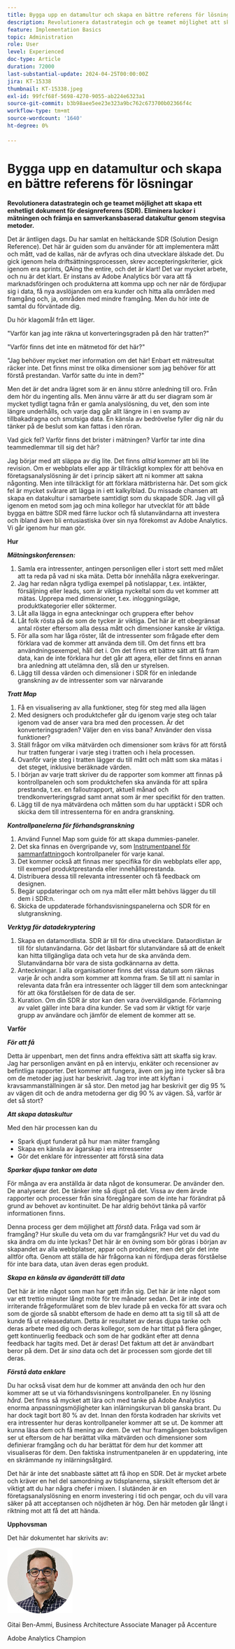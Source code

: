 ```yaml
---
title: Bygga upp en datamultur och skapa en bättre referens för lösningar
description: Revolutionera datastrategin och ge teamet möjlighet att skapa ett enhetligt dokument för Solution Design Reference (SDR). Eliminera luckor i mätningen och främja en samverkansbaserad datakultur genom stegvisa metoder.
feature: Implementation Basics
topic: Administration
role: User
level: Experienced
doc-type: Article
duration: 72000
last-substantial-update: 2024-04-25T00:00:00Z
jira: KT-15338
thumbnail: KT-15338.jpeg
exl-id: 99fcf68f-5698-4270-9055-ab224e6323a1
source-git-commit: b3b98aee5ee23e323a9bc762c673700b02366f4c
workflow-type: tm+mt
source-wordcount: '1640'
ht-degree: 0%

---
```


# Bygga upp en datamultur och skapa en bättre referens för lösningar

**Revolutionera datastrategin och ge teamet möjlighet att skapa ett enhetligt dokument för designreferens (SDR). Eliminera luckor i mätningen och främja en samverkansbaserad datakultur genom stegvisa metoder.**

Det är äntligen dags. Du har samlat en heltäckande SDR (Solution Design Reference). Det här är guiden som du använder för att implementera mått och mått, vad de kallas, när de avfyras och dina utvecklare älskade det. Du gick igenom hela driftsättningsprocessen, skrev accepteringskriterier, gick igenom era sprints, QAing the entire, och det är klart! Det var mycket arbete, och nu är det klart. Er instans av Adobe Analytics bör vara att få marknadsföringen och produkterna att komma upp och ner när de fördjupar sig i data, få nya avslöjanden om era kunder och hitta alla områden med framgång och, ja, områden med mindre framgång. Men du hör inte de samtal du förväntade dig.

Du hör klagomål från ett läger.

&quot;Varför kan jag inte räkna ut konverteringsgraden på den här tratten?&quot;

&quot;Varför finns det inte en mätmetod för det här?&quot;

&quot;Jag behöver mycket mer information om det här! Enbart ett mätresultat räcker inte. Det finns minst tre olika dimensioner som jag behöver för att förstå prestandan. Varför satte du inte in dem?&quot;

Men det är det andra lägret som är en ännu större anledning till oro. Från dem hör du ingenting alls. Men ännu värre är att du ser diagram som är mycket tydligt tagna från er gamla analyslösning, du vet, den som inte längre underhålls, och varje dag går allt längre in i en svamp av tillbakadragna och smutsiga data. En känsla av bedrövelse fyller dig när du tänker på de beslut som kan fattas i den röran.

Vad gick fel? Varför finns det brister i mätningen? Varför tar inte dina teammedlemmar till sig det här?

Jag börjar med att släppa av dig lite. Det finns *alltid* kommer att bli lite revision. Om er webbplats eller app är tillräckligt komplex för att behöva en företagsanalyslösning är det i princip säkert att ni kommer att sakna någonting. Men inte tillräckligt för att förklara mätbristerna här. Det som gick fel är mycket svårare att lägga in i ett kalkylblad. Du missade chansen att skapa en datakultur i samarbete samtidigt som du skapade SDR. Jag vill gå igenom en metod som jag och mina kollegor har utvecklat för att både bygga en bättre SDR med färre luckor och få slutanvändarna att investera och ibland även bli entusiastiska över sin nya förekomst av Adobe Analytics. Vi går igenom hur man gör.

**Hur**

***Mätningskonferensen:***

1. Samla era intressenter, antingen personligen eller i stort sett med målet att ta reda på vad ni ska mäta. Detta bör innehålla några exekveringar.
1. Jag har redan några tydliga exempel på notislappar, t.ex. intäkter, försäljning eller leads, som är viktiga nyckeltal som du vet kommer att mätas. Upprepa med dimensioner, t.ex. inloggningsläge, produktkategorier eller söktermer.
1. Låt alla lägga in egna anteckningar och gruppera efter behov
1. Låt folk rösta på de som de tycker är viktiga. Det här är ett obegränsat antal röster eftersom alla dessa mått och dimensioner kanske är viktiga.
1. För alla som har låga röster, låt de intressenter som frågade efter dem förklara vad de kommer att använda dem till. Om det finns ett bra användningsexempel, håll det i. Om det finns ett bättre sätt att få fram data, kan de inte förklara hur det går att agera, eller det finns en annan bra anledning att utelämna den, slå den ur styrelsen.
1. Lägg till dessa värden och dimensioner i SDR för en inledande granskning av de intressenter som var närvarande

***Tratt Map***

1. Få en visualisering av alla funktioner, steg för steg med alla lägen
1. Med designers och produktchefer går du igenom varje steg och talar igenom vad de anser vara bra med den processen. Är det konverteringsgraden? Väljer den en viss bana? Använder den vissa funktioner?
1. Ställ frågor om vilka mätvärden och dimensioner som krävs för att förstå hur tratten fungerar i varje steg i tratten och i hela processen.
1. Ovanför varje steg i tratten lägger du till mått och mått som ska mätas i det steget, inklusive beräknade värden.
1. I början av varje tratt skriver du de rapporter som kommer att finnas på kontrollpanelen och som produktchefen ska använda för att spåra prestanda, t.ex. en falloutrapport, aktuell månad och trendkonverteringsgrad samt annat som är mer specifikt för den tratten.
1. Lägg till de nya mätvärdena och måtten som du har upptäckt i SDR och skicka dem till intressenterna för en andra granskning.

***Kontrollpanelerna för förhandsgranskning***

1. Använd Funnel Map som guide för att skapa dummies-paneler.
1. Det ska finnas en övergripande vy, som [Instrumentpanel för sammanfattning](driving-success-with-executive-summary-dashboards.md)och kontrollpaneler för varje kanal.
1. Det kommer också att finnas mer specifika för din webbplats eller app, till exempel produktprestanda eller innehållsprestanda.
1. Distribuera dessa till relevanta intressenter och få feedback om designen.
1. Begär uppdateringar och om nya mått eller mått behövs lägger du till dem i SDR:n.
1. Skicka de uppdaterade förhandsvisningspanelerna och SDR för en slutgranskning.

***Verktyg för datadekryptering***

1. Skapa en datamordlista. SDR är till för dina utvecklare. Dataordlistan är till för slutanvändarna. Gör det läsbart för slutanvändare så att de enkelt kan hitta tillgängliga data och veta hur de ska använda dem. Slutanvändarna bör vara de sista godkännarna av detta.
1. Anteckningar. I alla organisationer finns det vissa datum som räknas varje år och andra som kommer att komma fram. Se till att ni samlar in relevanta data från era intressenter och lägger till dem som anteckningar för att öka förståelsen för de data de ser.
1. Kuration. Om din SDR är stor kan den vara överväldigande. Förlamning av valet gäller inte bara dina kunder. Se vad som är viktigt för varje grupp av användare och jämför de element de kommer att se.

**Varför**

***För att få***

Detta är uppenbart, men det finns andra effektiva sätt att skaffa sig krav. Jag har personligen använt en på en intervju, enkäter och recensioner av befintliga rapporter. Det kommer att fungera, även om jag inte tycker så bra om de metoder jag just har beskrivit. Jag tror inte att klyftan i kravsammanställningen är så stor. Den metod jag har beskrivit ger dig 95 % av vägen dit och de andra metoderna ger dig 90 % av vägen. Så, varför är det så stort?

***Att skapa dataskultur***

Med den här processen kan du

- Spark djupt funderat på hur man mäter framgång
- Skapa en känsla av ägarskap i era intressenter
- Gör det enklare för intressenter att förstå sina data

***Sparkar djupa tankar om data***

För många av era anställda är data något de konsumerar. De använder den. De analyserar det. De tänker inte så djupt på det. Vissa av dem ärvde rapporter och processer från sina föregångare som de inte har förändrat på grund av behovet av kontinuitet. De har aldrig behövt tänka på varför informationen finns.

Denna process ger dem möjlighet att *förstå* data. Fråga vad som är framgång? Hur skulle du veta om du var framgångsrik? Hur vet du vad du ska ändra om du inte lyckas? Det här är en övning som bör göras i början av skapandet av alla webbplatser, appar och produkter, men det gör det inte alltför ofta. Genom att ställa de här frågorna kan ni fördjupa deras förståelse för inte bara data, utan även deras egen produkt.

***Skapa en känsla av äganderätt till data***

Det här är inte något som man har gett ifrån sig. Det här är inte något som var ett trettio minuter långt möte för tre månader sedan. Det är inte det irriterande frågeformuläret som de blev lurade på en vecka för att svara och som de gjorde så snabbt eftersom de hade en demo att ta sig till så att de kunde få ut releasedatum. Detta är resultatet av deras djupa tanke och deras arbete med dig och deras kollegor, som de har tittat på flera gånger, gett kontinuerlig feedback och som de har godkänt efter att denna feedback har tagits med. Det är deras! Det faktum att det är användbart beror på dem. Det är *sina* data och det är processen som gjorde det till deras.

***Förstå data enklare***

Du har också visat dem hur de kommer att använda den och hur den kommer att se ut via förhandsvisningens kontrollpaneler. En ny lösning *hård*. Det finns så mycket att lära och med tanke på Adobe Analytics enorma anpassningsmöjligheter kan inlärningskurvan bli ganska brant. Du har dock tagit bort 80 % av det. Innan den första kodraden har skrivits vet era intressenter hur deras kontrollpaneler kommer att se ut. De kommer att kunna läsa dem och få mening av dem. De vet hur framgången bokstavligen ser ut eftersom de har berättat vilka mätvärden och dimensioner som definierar framgång och du har berättat för dem hur det kommer att visualiseras för dem. Den faktiska instrumentpanelen är en uppdatering, inte en skrämmande ny inlärningsåtgärd.

Det här är inte det snabbaste sättet att få ihop en SDR. Det är mycket arbete och kräver en hel del samordning av tidsplanerna, särskilt eftersom det är viktigt att du har några chefer i mixen. I slutänden är en företagsanalyslösning en enorm investering i tid och pengar, och du vill vara säker på att acceptansen och nöjdheten är hög. Den här metoden går långt i riktning mot att få det att hända.

**Upphovsman**

Det här dokumentet har skrivits av:

![gitai-headshot](assets/gitai-headshot-150.jpg)

Gitai Ben-Ammi, Business Architecture Associate Manager på Accenture

Adobe Analytics Champion
